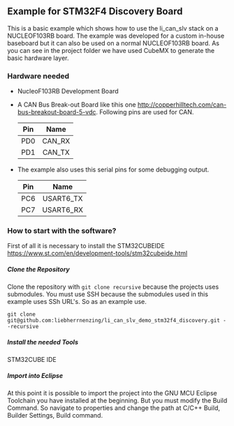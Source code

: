 ## Example for STM32F4 Discovery Board

This is a basic example which shows how to use the li_can_slv stack on a NUCLEOF103RB board. The example was developed for a custom in-house baseboard but it can also be used on a normal NUCLEOF103RB board. As you can see in the project folder we have used CubeMX to generate the basic hardware layer.

### Hardware needed 

*   NucleoF103RB Development Board
*	A CAN Bus Break-out Board like tihis one http://copperhilltech.com/can-bus-breakout-board-5-vdc. Following pins are used for CAN.

	| Pin | Name   |
	|-----|:------:|
	| PD0 | CAN_RX |
	| PD1 | CAN_TX |

*  The example also uses this serial pins for some debugging output.
  
  	| Pin  | Name      |
	|------|:---------:|
	| PC6  | USART6_TX |
	| PC7  | USART6_RX |
  

### How to start with the software? ###

First of all it is necessary to install the STM32CUBEIDE https://www.st.com/en/development-tools/stm32cubeide.html 

##### Clone the Repository

Clone the repository with ``git clone recursive`` because the projects uses submodules. You must use SSH because the submodules used in this example uses SSh URL's. So as an example use. 

``git clone git@github.com:liebherrnenzing/li_can_slv_demo_stm32f4_discovery.git --recursive``


##### Install the needed Tools

STM32CUBE IDE

##### Import into Eclipse

At this point it is possible to import the project into the GNU MCU Eclipse Toolchain you have installed at the beginning. But you must modify the Build Command. So navigate to properties and change the path at C/C++ Build, Builder Settings, Build command.

